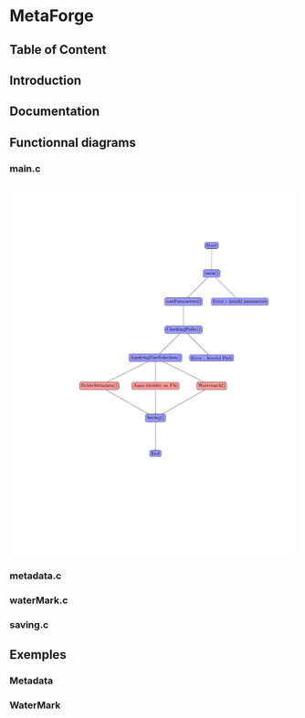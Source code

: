 # MetaForge

## Table of Content

## Introduction

## Documentation

## Functionnal diagrams

### main.c
![Functionnal Diagram main.c](ressources/functionnalDiagram/main-1.png)

### metadata.c

### waterMark.c

### saving.c

## Exemples 

### Metadata 

### WaterMark
